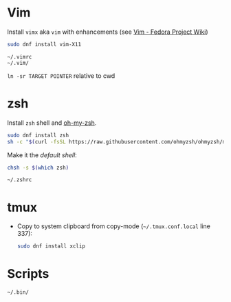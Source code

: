 # Vim

Install `vimx` aka `vim` with enhancements (see [Vim - Fedora Project Wiki](https://fedoraproject.org/wiki/Vim))

```bash
sudo dnf install vim-X11
```

```
~/.vimrc
~/.vim/
```

`ln -sr TARGET POINTER` relative to cwd

# zsh

Install `zsh` shell and [oh-my-zsh](https://ohmyz.sh/).

```bash
sudo dnf install zsh
sh -c "$(curl -fsSL https://raw.githubusercontent.com/ohmyzsh/ohmyzsh/master/tools/install.sh)"
```

Make it the *default shell*:

```bash
chsh -s $(which zsh)
```



```
~/.zshrc
```

# tmux

- Copy to system clipboard from copy-mode (`~/.tmux.conf.local` line 337): 
  
  ```bash
  sudo dnf install xclip
  ```

# Scripts

```
~/.bin/
```
